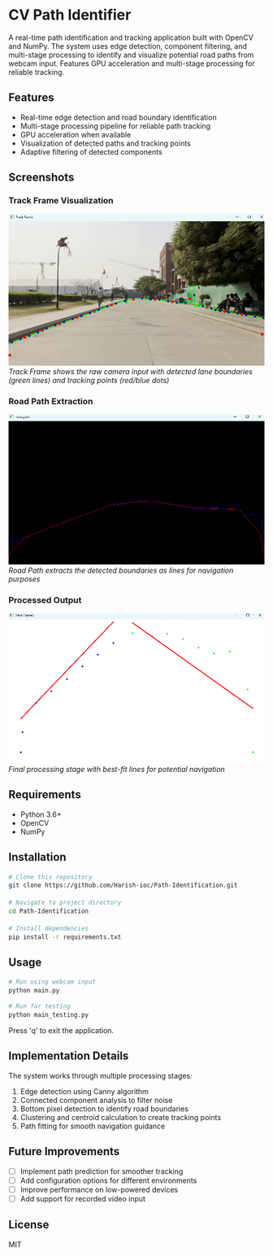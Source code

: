 # CV Path Identifier

A real-time path identification and tracking application built with OpenCV and NumPy. The system uses edge detection, component filtering, and multi-stage processing to identify and visualize potential road paths from webcam input. Features GPU acceleration and multi-stage processing for reliable tracking.

## Features

- Real-time edge detection and road boundary identification
- Multi-stage processing pipeline for reliable path tracking
- GPU acceleration when available
- Visualization of detected paths and tracking points
- Adaptive filtering of detected components

## Screenshots

### Track Frame Visualization
![Track Frame](images/image1.png)
*Track Frame shows the raw camera input with detected lane boundaries (green lines) and tracking points (red/blue dots)*

### Road Path Extraction
![Road Path](images/image2.png)
*Road Path extracts the detected boundaries as lines for navigation purposes*

### Processed Output
![Track Frame 2](images/image3.png)
*Final processing stage with best-fit lines for potential navigation*

## Requirements

- Python 3.6+
- OpenCV
- NumPy

## Installation

```bash
# Clone this repository
git clone https://github.com/Harish-ioc/Path-Identification.git

# Navigate to project directory
cd Path-Identification

# Install dependencies
pip install -r requirements.txt
```

## Usage

```bash
# Run using webcam input
python main.py
```

```bash
# Run for testing
python main_testing.py
```

Press 'q' to exit the application.

## Implementation Details

The system works through multiple processing stages:
1. Edge detection using Canny algorithm
2. Connected component analysis to filter noise
3. Bottom pixel detection to identify road boundaries
4. Clustering and centroid calculation to create tracking points
5. Path fitting for smooth navigation guidance

## Future Improvements

- [ ] Implement path prediction for smoother tracking
- [ ] Add configuration options for different environments
- [ ] Improve performance on low-powered devices
- [ ] Add support for recorded video input

## License

MIT

